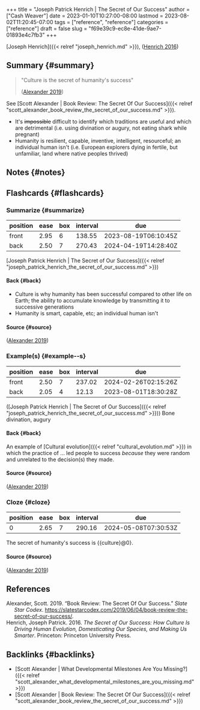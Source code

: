 +++
title = "Joseph Patrick Henrich | The Secret of Our Success"
author = ["Cash Weaver"]
date = 2023-01-10T10:27:00-08:00
lastmod = 2023-08-02T11:20:45-07:00
tags = ["reference", "reference"]
categories = ["reference"]
draft = false
slug = "f69e39c9-ec8e-41de-9ae7-01893e4c7fb3"
+++

[Joseph Henrich]({{< relref "joseph_henrich.md" >}}), (<a href="#citeproc_bib_item_2">Henrich 2016</a>)


## Summary {#summary}

> "Culture is the secret of humanity's success"
>
> (<a href="#citeproc_bib_item_1">Alexander 2019</a>)

See [Scott Alexander | Book Review: The Secret Of Our Success]({{< relref "scott_alexander_book_review_the_secret_of_our_success.md" >}}).

-   It's ~~impossible~~ difficult to identify which traditions are useful and which are detrimental (i.e. using divination or augury, not eating shark while pregnant)
-   Humanity is resilient, capable, inventive, intelligent, resourceful; an individual human isn't (i.e. European explorers dying in fertile, but unfamiliar, land where native peoples thrived)


## Notes {#notes}


## Flashcards {#flashcards}


### Summarize {#summarize}

| position | ease | box | interval | due                  |
|----------|------|-----|----------|----------------------|
| front    | 2.95 | 6   | 138.55   | 2023-08-19T06:10:45Z |
| back     | 2.50 | 7   | 270.43   | 2024-04-19T14:28:40Z |

[Joseph Patrick Henrich | The Secret of Our Success]({{< relref "joseph_patrick_henrich_the_secret_of_our_success.md" >}})


#### Back {#back}

-   Culture is why humanity has been successful compared to other life on Earth; the ability to accumulate knowledge by transmitting it to successive generations
-   Humanity is smart, capable, etc; an individual human isn't


#### Source {#source}

(<a href="#citeproc_bib_item_1">Alexander 2019</a>)


### Example(s) {#example--s}

| position | ease | box | interval | due                  |
|----------|------|-----|----------|----------------------|
| front    | 2.50 | 7   | 237.02   | 2024-02-26T02:15:26Z |
| back     | 2.05 | 4   | 12.13    | 2023-08-01T18:30:28Z |

([Joseph Patrick Henrich | The Secret of Our Success]({{< relref "joseph_patrick_henrich_the_secret_of_our_success.md" >}})) Bone divination, augury


#### Back {#back}

An example of [Cultural evolution]({{< relref "cultural_evolution.md" >}}) in which the practice of ... led people to success _because_ they were random and unrelated to the decision(s) they made.


#### Source {#source}

(<a href="#citeproc_bib_item_1">Alexander 2019</a>)


### Cloze {#cloze}

| position | ease | box | interval | due                  |
|----------|------|-----|----------|----------------------|
| 0        | 2.65 | 7   | 290.16   | 2024-05-08T07:30:53Z |

The secret of humanity's success is {{culture}@0}.


#### Source {#source}

(<a href="#citeproc_bib_item_1">Alexander 2019</a>)

## References

<style>.csl-entry{text-indent: -1.5em; margin-left: 1.5em;}</style><div class="csl-bib-body">
  <div class="csl-entry"><a id="citeproc_bib_item_1"></a>Alexander, Scott. 2019. “Book Review: The Secret Of Our Success.” <i>Slate Star Codex</i>. <a href="https://slatestarcodex.com/2019/06/04/book-review-the-secret-of-our-success/">https://slatestarcodex.com/2019/06/04/book-review-the-secret-of-our-success/</a>.</div>
  <div class="csl-entry"><a id="citeproc_bib_item_2"></a>Henrich, Joseph Patrick. 2016. <i>The Secret of Our Success: How Culture Is Driving Human Evolution, Domesticating Our Species, and Making Us Smarter</i>. Princeton: Princeton University Press.</div>
</div>


## Backlinks {#backlinks}

-   [Scott Alexander | What Developmental Milestones Are You Missing?]({{< relref "scott_alexander_what_developmental_milestones_are_you_missing.md" >}})
-   [Scott Alexander | Book Review: The Secret Of Our Success]({{< relref "scott_alexander_book_review_the_secret_of_our_success.md" >}})
